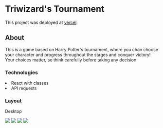 # Triwizard's Tournament

This project was deployed at [vercel](https://torneio-tribruxo-sage.vercel.app/).

## About

This is a game based on Harry Potter's tournament, where you chan choose your character and progress throughout the stages and conquer victory! Your choices matter, so think carefully before taking any decision.

### Technologies

<li>React with classes</li>
<li>API requests</li>

### Layout

Desktop

<img src='https://i.ibb.co/hLMqnjj/Captura-de-tela-de-2021-08-22-12-12-48.png'>

<img src='https://i.ibb.co/vBngFZ0/Captura-de-tela-de-2021-08-22-12-13-00.png'>

<img src='https://i.ibb.co/1f6fkBS/Captura-de-tela-de-2021-08-22-12-13-49.png'>

<img src='https://i.ibb.co/R9j7br1/Captura-de-tela-de-2021-08-22-12-14-19.png'>
